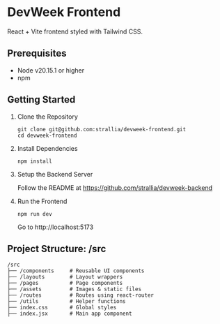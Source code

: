 # DevWeek Frontend

React + Vite frontend styled with Tailwind CSS.

## Prerequisites

- Node v20.15.1 or higher
- npm

## Getting Started

1. Clone the Repository
   ```
   git clone git@github.com:strallia/devweek-frontend.git
   cd devweek-frontend
   ```
1. Install Dependencies
   ```
   npm install
   ```
1. Setup the Backend Server

   Follow the README at https://github.com/strallia/devweek-backend

1. Run the Frontend
   ```
   npm run dev
   ```
   Go to http://localhost:5173

## Project Structure: /src

```
/src
├── /components     # Reusable UI components
├── /layouts        # Layout wrappers
├── /pages          # Page components
├── /assets         # Images & static files
├── /routes         # Routes using react-router
├── /utils          # Helper functions
├── index.css       # Global styles
├── index.jsx       # Main app component
```
